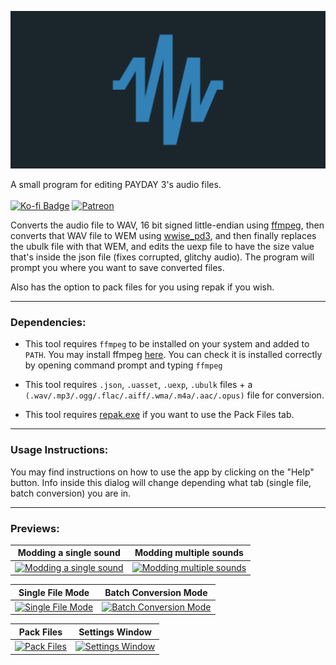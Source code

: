 ![A blue waveform logo on a dark background. It consists of angular blue lines forming several peaks and valleys that create a zigzag pattern similar to an audio waveform or electrical signal.](/wiki/assets/img/PAM-banner-wide.png)

A small program for editing PAYDAY 3's audio files. \
<br />
[![Ko-fi Badge](https://img.shields.io/badge/Ko--fi-F16061?style=for-the-badge&logo=ko-fi&logoColor=white)](https://ko-fi.com/snoozeds) [![Patreon](https://img.shields.io/badge/Patreon-F96854?style=for-the-badge&logo=patreon&logoColor=white)](https://patreon.com/snoozeds)

Converts the audio file to WAV, 16 bit signed little-endian using [ffmpeg](https://ffmpeg.org/), then converts that WAV file to WEM using [wwise_pd3](https://github.com/MoolahModding/wwise_pd3), and then finally replaces the ubulk file with that WEM, and edits the uexp file to have the size value that's inside the json file (fixes corrupted, glitchy audio).
The program will prompt you where you want to save converted files.

Also has the option to pack files for you using repak if you wish.

-----

### Dependencies:
- This tool requires `ffmpeg` to be installed on your system and added to `PATH`. 
You may install ffmpeg [here](https://ffmpeg.org/download.html).
You can check it is installed correctly by opening command prompt and typing `ffmpeg`

- This tool requires `.json`, `.uasset`, `.uexp`, `.ubulk` files + a `(.wav/.mp3/.ogg/.flac/.aiff/.wma/.m4a/.aac/.opus)` file for conversion.

- This tool requires [repak.exe](https://github.com/trumank/repak/releases/latest/download/repak_cli-x86_64-pc-windows-msvc.zip) if you want to use the Pack Files tab.

-----

### Usage Instructions:
You may find instructions on how to use the app by clicking on the "Help" button. Info inside this dialog will change depending what tab (single file, batch conversion) you are in.

-----

### Previews:
| Modding a single sound | Modding multiple sounds |
| -------- | -------- |
|[![Modding a single sound](https://img.youtube.com/vi/wbDB-RdiKRY/maxresdefault.jpg)](https://www.youtube.com/watch?v=wbDB-RdiKRY)  | [![Modding multiple sounds](https://img.youtube.com/vi/36ryInl7q3M/maxresdefault.jpg)](https://www.youtube.com/watch?v=36ryInl7q3M)

| Single File Mode | Batch Conversion Mode |
| ---------------- | --------------------- |
| [![Single File Mode](https://storage.modworkshop.net/mods/images/GiQIzJym6mKB02sccdiHJS8Ji5kjTyWxeyG65VVh.webp)](https://storage.modworkshop.net/mods/images/GiQIzJym6mKB02sccdiHJS8Ji5kjTyWxeyG65VVh.webp) | [![Batch Conversion Mode](https://storage.modworkshop.net/mods/images/pXmXd6jILfMCDr3maiwTRxiX2gNMNaZhUVrrZytK.webp)](https://storage.modworkshop.net/mods/images/pXmXd6jILfMCDr3maiwTRxiX2gNMNaZhUVrrZytK.webp) |

| Pack Files | Settings Window |
| ---------- | --------------- |
| [![Pack Files](https://storage.modworkshop.net/mods/images/SQnjdZLlQKaQkgV22UH4HEphopG3LWUJ96S7QUvi.webp)](https://storage.modworkshop.net/mods/images/SQnjdZLlQKaQkgV22UH4HEphopG3LWUJ96S7QUvi.webp) | [![Settings Window](https://storage.modworkshop.net/mods/images/1HTmiUdbSX3Bko9CJxlWZZtcHWrO82JHgjgAkmZW.webp)](https://storage.modworkshop.net/mods/images/1HTmiUdbSX3Bko9CJxlWZZtcHWrO82JHgjgAkmZW.webp) |
